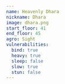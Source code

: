 ```yaml
---
name: Heavenly Dhara
nickname: Dhara
image: dhara.png
start_floor: 41
end_floor: 45
agro: Sight
vulnerabilities:
  bind: true
  heavy: true
  sleep: false
  slow: true
  stun: false
---
```

